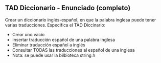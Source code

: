 ## TAD Diccionario - Enunciado (completo)
Crear un diccionario inglés-español, en que la palabra inglesa puede tener varias traducciones. Especifica el TAD Diccinario:
- Crear uno vacío
- Insertar traducción español de una palabra inglesa
- Eliminar traducción español a inglés
- Consultar TODAS las traducciones al español de una inglesa
- Nota: se puede usar la bilbioteca string.h
